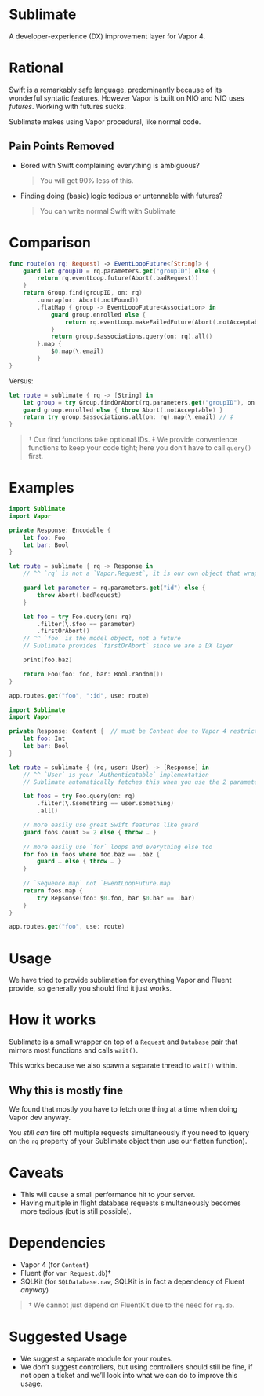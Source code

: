 # Sublimate

A developer-experience (DX) improvement layer for Vapor 4.

# Rational

Swift is a remarkably safe language, predominantly because of its wonderful syntatic features.
However Vapor is built on NIO and NIO uses *futures*. Working with futures sucks.

Sublimate makes using Vapor procedural, like normal code.

## Pain Points Removed

* Bored with Swift complaining everything is ambiguous?
    > You will get 90% less of this.
* Finding doing (basic) logic tedious or untennable with futures? 
    > You can write normal Swift with Sublimate

# Comparison

```swift
func route(on rq: Request) -> EventLoopFuture<[String]> {
    guard let groupID = rq.parameters.get("groupID") else {
        return rq.eventLoop.future(Abort(.badRequest))
    }
    return Group.find(groupID, on: rq)
        .unwrap(or: Abort(.notFound))
        .flatMap { group -> EventLoopFuture<Association> in
            guard group.enrolled else {
                return rq.eventLoop.makeFailedFuture(Abort(.notAcceptable))
            }
            return group.$associations.query(on: rq).all()
        }.map {
            $0.map(\.email)
        }
}
```

Versus:

```swift
let route = sublimate { rq -> [String] in
    let group = try Group.findOrAbort(rq.parameters.get("groupID"), on: rq) // †
    guard group.enrolled else { throw Abort(.notAcceptable) }
    return try group.$associations.all(on: rq).map(\.email) // ‡
}
```

> † Our find functions take optional IDs.
> ‡ We provide convenience functions to keep your code tight; here you don’t have to call `query()` first.

# Examples

```swift
import Sublimate
import Vapor

private Response: Encodable {
    let foo: Foo
    let bar: Bool
}

let route = sublimate { rq -> Response in
    // ^^ `rq` is not a `Vapor.Request`, it is our own object that wraps the Vapor `Request`

    guard let parameter = rq.parameters.get("id") else {
        throw Abort(.badRequest)
    }

    let foo = try Foo.query(on: rq)
        .filter(\.$foo == parameter)
        .firstOrAbort()
    // ^^ `foo` is the model object, not a future
    // Sublimate provides `firstOrAbort` since we are a DX layer

    print(foo.baz)

    return Foo(foo: foo, bar: Bool.random())
}

app.routes.get("foo", ":id", use: route)
```

```swift
import Sublimate
import Vapor

private Response: Content {  // must be Content due to Vapor 4 restriction on returning Arrays
    let foo: Int
    let bar: Bool
}

let route = sublimate { (rq, user: User) -> [Response] in
    // ^^ `User` is your `Authenticatable` implementation
    // Sublimate automatically fetches this when you use the 2 parameter variant for your convenience

    let foos = try Foo.query(on: rq)
        .filter(\.$something == user.something)
        .all()

    // more easily use great Swift features like guard
    guard foos.count >= 2 else { throw … }
    
    // more easily use `for` loops and everything else too
    for foo in foos where foo.baz == .baz {
        guard … else { throw … }
    }
    
    // `Sequence.map` not `EventLoopFuture.map`
    return foos.map {
        try Repsonse(foo: $0.foo, bar $0.bar == .bar)
    }
}

app.routes.get("foo", use: route)
```

# Usage

We have tried to provide sublimation for everything Vapor and Fluent provide, so generally you should
find it just works.

# How it works

Sublimate is a small wrapper on top of a `Request` and `Database` pair that mirrors most functions
and calls `wait()`.

This works because we also spawn a separate thread to `wait()` within.

## Why this is mostly fine

We found that mostly you have to fetch one thing at a time when doing Vapor dev anyway.

You *still can* fire off multiple requests simultaneously if you need to
(query on the `rq` property of your Sublimate object then use our flatten function).

# Caveats

* This will cause a small performance hit to your server.
* Having multiple in flight database requests simultaneously becomes more tedious (but is still possible).

# Dependencies

* Vapor 4 (for `Content`)
* Fluent (for `var Request.db`)†
* SQLKit (for `SQLDatabase.raw`, SQLKit is in fact a dependency of Fluent *anyway*)

> † We cannot just depend on FluentKit due to the need for `rq.db`.

# Suggested Usage

* We suggest a separate module for your routes.
* We don’t suggest controllers, but using controllers should still be fine, if not open a ticket and we’ll look into what we can do to improve this usage.
